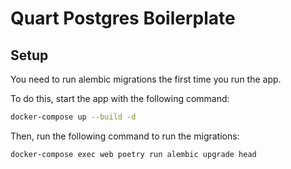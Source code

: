 # Quart Postgres Boilerplate

## Setup
You need to run alembic migrations the first time you run the app. 

To do this, start the app with the following command:
```bash
docker-compose up --build -d
```

Then, run the following command to run the migrations:  
```bash
docker-compose exec web poetry run alembic upgrade head
```
